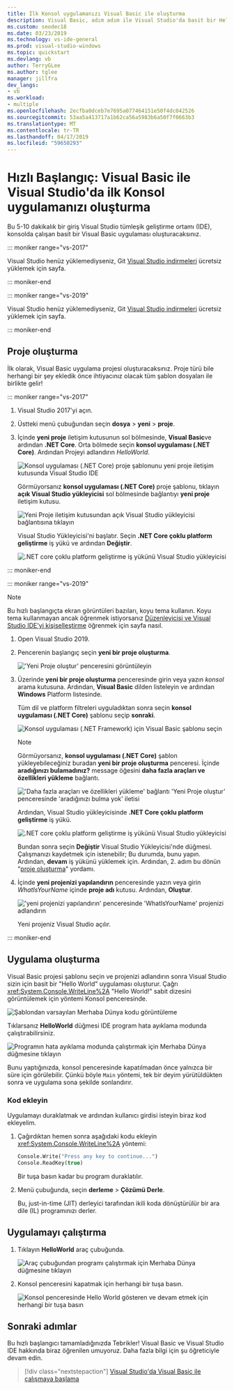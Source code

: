 ```yaml
---
title: İlk Konsol uygulamanızı Visual Basic ile oluşturma
description: Visual Basic, adım adım ile Visual Studio'da basit bir Hello World konsol uygulaması oluşturmayı öğrenin.
ms.custom: seodec18
ms.date: 03/23/2019
ms.technology: vs-ide-general
ms.prod: visual-studio-windows
ms.topic: quickstart
ms.devlang: vb
author: TerryGLee
ms.author: tglee
manager: jillfra
dev_langs:
- vb
ms.workload:
- multiple
ms.openlocfilehash: 2ecfba0dceb7e7695a077464151e50f4dc042526
ms.sourcegitcommit: 53aa5a413717a1b62ca56a5983b6a50f7f0663b3
ms.translationtype: MT
ms.contentlocale: tr-TR
ms.lasthandoff: 04/17/2019
ms.locfileid: "59650293"
---
```

# <a name="quickstart-create-your-first-console-app-in-visual-studio-with-visual-basic"></a>Hızlı Başlangıç: Visual Basic ile Visual Studio'da ilk Konsol uygulamanızı oluşturma

Bu 5-10 dakikalık bir giriş Visual Studio tümleşik geliştirme ortamı (IDE), konsolda çalışan basit bir Visual Basic uygulaması oluşturacaksınız.

::: moniker range="vs-2017"

Visual Studio henüz yüklemediyseniz, Git [Visual Studio indirmeleri](https://visualstudio.microsoft.com/vs/older-downloads/?utm_medium=microsoft&utm_source=docs.microsoft.com&utm_campaign=vs+2017+download) ücretsiz yüklemek için sayfa.

::: moniker-end

::: moniker range="vs-2019"

Visual Studio henüz yüklemediyseniz, Git [Visual Studio indirmeleri](https://visualstudio.microsoft.com/downloads/?utm_medium=microsoft&utm_source=docs.microsoft.com&utm_campaign=inline+link&utm_content=download+vs2019) ücretsiz yüklemek için sayfa.

::: moniker-end

## <a name="create-a-project"></a>Proje oluşturma

İlk olarak, Visual Basic uygulama projesi oluşturacaksınız. Proje türü bile herhangi bir şey ekledik önce ihtiyacınız olacak tüm şablon dosyaları ile birlikte gelir!

::: moniker range="vs-2017"

1. Visual Studio 2017'yi açın.

2. Üstteki menü çubuğundan seçin **dosya** > **yeni** > **proje**.

3. İçinde **yeni proje** iletişim kutusunun sol bölmesinde, **Visual Basic**ve ardından **.NET Core**. Orta bölmede seçin **konsol uygulaması (.NET Core)**. Ardından Projeyi adlandırın *HelloWorld*.

   ![Konsol uygulaması (.NET Core) proje şablonunu yeni proje iletişim kutusunda Visual Studio IDE](../ide/media/new-project-vb-dotnetcore-helloworld-console-app.png)

     Görmüyorsanız **konsol uygulaması (.NET Core)** proje şablonu, tıklayın **açık Visual Studio yükleyicisi** sol bölmesinde bağlantıyı **yeni proje** iletişim kutusu.

   ![Yeni Proje iletişim kutusundan açık Visual Studio yükleyicisi bağlantısına tıklayın](../ide/media/vb-open-visual-studio-installer-hello-world.png)

     Visual Studio Yükleyicisi'ni başlatır. Seçin **.NET Core çoklu platform geliştirme** iş yükü ve ardından **Değiştir**.

     ![.NET core çoklu platform geliştirme iş yükünü Visual Studio yükleyicisi](../ide/media/dot-net-core-xplat-dev-workload.png)

::: moniker-end

::: moniker range="vs-2019"

> [!NOTE]
> Bu hızlı başlangıçta ekran görüntüleri bazıları, koyu tema kullanın. Koyu tema kullanmayan ancak öğrenmek istiyorsanız [Düzenleyicisi ve Visual Studio IDE'yi kişiselleştirme](quickstart-personalize-the-ide.md) öğrenmek için sayfa nasıl.

1. Open Visual Studio 2019.

1. Pencerenin başlangıç seçin **yeni bir proje oluşturma**.

   !['Yeni Proje oluştur' penceresini görüntüleyin](../get-started/media/vs-2019/create-new-project-dark-theme.png)

1. Üzerinde **yeni bir proje oluşturma** penceresinde girin veya yazın *konsol* arama kutusuna. Ardından, **Visual Basic** dilden listeleyin ve ardından **Windows** Platform listesinde. 

   Tüm dil ve platform filtreleri uyguladıktan sonra seçin **konsol uygulaması (.NET Core)** şablonu seçip **sonraki**.

   ![Konsol uygulaması (.NET Framework) için Visual Basic şablonu seçin](../get-started/visual-basic/media/vs-2019/vb-create-new-project-search-console-net-core-filtered.png)

   > [!NOTE]
   > Görmüyorsanız, **konsol uygulaması (.NET Core)** şablon yükleyebileceğiniz buradan **yeni bir proje oluşturma** penceresi. İçinde **aradığınızı bulamadınız?** message öğesini **daha fazla araçları ve özellikleri yükleme** bağlantı.
   >
   > !['Daha fazla araçları ve özellikleri yükleme' bağlantı 'Yeni Proje oluştur' penceresinde 'aradığınızı bulma yok' iletisi](../get-started/media/vs-2019/not-finding-what-looking-for.png) 
   > 
   > Ardından, Visual Studio yükleyicisinde **.NET Core çoklu platform geliştirme** iş yükü.
   >
   > ![.NET core çoklu platform geliştirme iş yükünü Visual Studio yükleyicisi](../get-started/media/dot-net-core-xplat-dev-workload.png)
   >
   > Bundan sonra seçin **Değiştir** Visual Studio Yükleyicisi'nde düğmesi. Çalışmanızı kaydetmek için istenebilir; Bu durumda, bunu yapın. Ardından, **devam** iş yükünü yüklemek için. Ardından, 2. adım bu dönün "[proje oluşturma](#create-a-project)" yordamı.

1. İçinde **yeni projenizi yapılandırın** penceresinde yazın veya girin *WhatIsYourName* içinde **proje adı** kutusu. Ardından, **Oluştur**.

   !['yeni projenizi yapılandırın' penceresinde 'WhatIsYourName' projenizi adlandırın](../get-started/visual-basic/media/vs-2019/vb-name-your-project-whatname.png)

   Yeni projeniz Visual Studio açılır.

::: moniker-end

## <a name="create-the-application"></a>Uygulama oluşturma

Visual Basic projesi şablonu seçin ve projenizi adlandırın sonra Visual Studio sizin için basit bir "Hello World" uygulaması oluşturur. Çağrı <xref:System.Console.WriteLine%2A> "Hello World!" sabit dizesini görüntülemek için yöntemi Konsol penceresinde.

![Şablondan varsayılan Merhaba Dünya kodu görüntüleme](../ide/media/vb-console-helloworld-template.png)

Tıklarsanız **HelloWorld** düğmesi IDE program hata ayıklama modunda çalıştırabilirsiniz.

  ![Programın hata ayıklama modunda çalıştırmak için Merhaba Dünya düğmesine tıklayın](../ide/media/vb-console-hello-world-button.png)

Bunu yaptığınızda, konsol penceresinde kapatılmadan önce yalnızca bir süre için görülebilir. Çünkü böyle `Main` yöntemi, tek bir deyim yürütüldükten sonra ve uygulama sona şekilde sonlandırır.

### <a name="add-some-code"></a>Kod ekleyin

Uygulamayı duraklatmak ve ardından kullanıcı girdisi isteyin biraz kod ekleyelim.

1. Çağırdıktan hemen sonra aşağıdaki kodu ekleyin <xref:System.Console.WriteLine%2A> yöntemi:

   ```vb
   Console.Write("Press any key to continue...")
   Console.ReadKey(true)
   ```

    Bir tuşa basın kadar bu program duraklatılır.

2. Menü çubuğunda, seçin **derleme** > **Çözümü Derle**.

   Bu, just-in-time (JIT) derleyici tarafından ikili koda dönüştürülür bir ara dile (IL) programınızı derler.

## <a name="run-the-application"></a>Uygulamayı çalıştırma

1. Tıklayın **HelloWorld** araç çubuğunda.

   ![Araç çubuğundan programı çalıştırmak için Merhaba Dünya düğmesine tıklayın](../ide/media/vb-console-hello-world-button.png)

2. Konsol penceresini kapatmak için herhangi bir tuşa basın.

   ![Konsol penceresinde Hello World gösteren ve devam etmek için herhangi bir tuşa basın](../ide/media/vb-console-hello-world-press-any-key.png)

## <a name="next-steps"></a>Sonraki adımlar

Bu hızlı başlangıcı tamamladığınızda Tebrikler! Visual Basic ve Visual Studio IDE hakkında biraz öğrenilen umuyoruz. Daha fazla bilgi için şu öğreticiyle devam edin.

> [!div class="nextstepaction"]
> [Visual Studio'da Visual Basic ile çalışmaya başlama](../get-started/visual-basic/tutorial-console.md)
